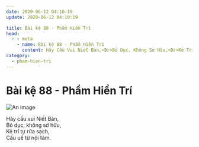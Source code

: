 ```yaml
---
date: 2020-06-12 04:10:19
update: 2020-06-12 04:10:19

title: Bài kệ 88 - Phẩm Hiền Trí
head:
  - - meta
    - name: Bài kệ 88 - Phẩm Hiền Trí
      content: Hãy Cầu Vui Niết Bàn,<Br>Bỏ Dục, Không Sở Hữu,<Br>Kẻ Trí Tự Rửa Sạch,<Br>Cấu Uế Từ Nội Tâm.<Br>
category:
  - pham-hien-tri
---
```


# Bài kệ 88 - Phẩm Hiền Trí

![An image](/img/pham-hien-tri/pham-hien-tri-088.jpg)

Hãy cầu vui Niết Bàn,<br>Bỏ dục, không sở hữu,<br>Kẻ trí tự rửa sạch,<br>Cấu uế từ nội tâm.<br>
